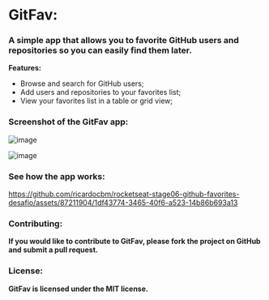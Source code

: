 # GitFav:

### A simple app that allows you to favorite GitHub users and repositories so you can easily find them later.

**Features:**
- Browse and search for GitHub users;
- Add users and repositories to your favorites list;
- View your favorites list in a table or grid view;

### Screenshot of the GitFav app:

![image](https://github.com/ricardocbm/rocketseat-stage06-github-favorites-desafio/assets/87211904/e768dc2e-9339-493b-a0d0-4b78beaa6c2f)

![image](https://github.com/ricardocbm/rocketseat-stage06-github-favorites-desafio/assets/87211904/6729b5e0-f106-4f06-85fe-c176aa9b89b2)

### See how the app works:

https://github.com/ricardocbm/rocketseat-stage06-github-favorites-desafio/assets/87211904/1df43774-3465-40f6-a523-14b86b693a13

### Contributing:
**If you would like to contribute to GitFav, please fork the project on GitHub and submit a pull request.**

### License:
**GitFav is licensed under the MIT license.**
